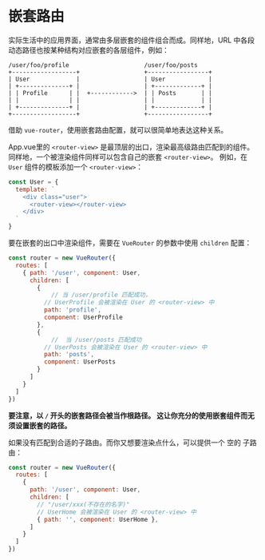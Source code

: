 # 嵌套路由

实际生活中的应用界面，通常由多层嵌套的组件组合而成。同样地，URL 中各段动态路径也按某种结构对应嵌套的各层组件，例如：

```
/user/foo/profile                     /user/foo/posts
+------------------+                  +-----------------+
| User             |                  | User            |
| +--------------+ |                  | +-------------+ |
| | Profile      | |  +------------>  | | Posts       | |
| |              | |                  | |             | |
| +--------------+ |                  | +-------------+ |
+------------------+                  +-----------------+
```

借助 `vue-router`，使用嵌套路由配置，就可以很简单地表达这种关系。


App.vue里的 `<router-view>` 是最顶层的出口，渲染最高级路由匹配到的组件。
同样地，一个被渲染组件同样可以包含自己的嵌套 `<router-view>`。
例如，在 `User` 组件的模板添加一个 `<router-view>`：

``` js
const User = {
  template: `
    <div class="user">
      <router-view></router-view>
    </div>
  `
}
```

要在嵌套的出口中渲染组件，需要在 `VueRouter` 的参数中使用 `children` 配置：

``` js
const router = new VueRouter({
  routes: [
    { path: '/user', component: User,
      children: [
        {
            // 当 /user/profile 匹配成功，
          // UserProfile 会被渲染在 User 的 <router-view> 中
          path: 'profile',
          component: UserProfile
        },
        {
            //  当 /user/posts 匹配成功
          // UserPosts 会被渲染在 User 的 <router-view> 中
          path: 'posts',
          component: UserPosts
        }
      ]
    }
  ]
})
```

**要注意，以 `/` 开头的嵌套路径会被当作根路径。 这让你充分的使用嵌套组件而无须设置嵌套的路径。**

如果没有匹配到合适的子路由。而你又想要渲染点什么，可以提供一个 空的 子路由：

``` js
const router = new VueRouter({
  routes: [
    {
      path: '/user', component: User,
      children: [
        // "/user/xxx(不存在的名字)"
        // UserHome 会被渲染在 User 的 <router-view> 中
        { path: '', component: UserHome },
      ]
    }
  ]
})
```

